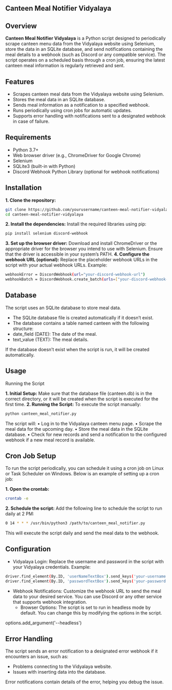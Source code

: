## Canteen Meal Notifier Vidyalaya

## Overview

**Canteen Meal Notifier Vidyalaya** is a Python script designed to periodically scrape canteen menu data from the Vidyalaya website using Selenium, store the data in an SQLite database, and send notifications containing the meal details to a webhook (such as Discord or any compatible service). The script operates on a scheduled basis through a cron job, ensuring the latest canteen meal information is regularly retrieved and sent.

## Features

  -	Scrapes canteen meal data from the Vidyalaya website using Selenium.
  -	Stores the meal data in an SQLite database.
-	Sends meal information as a notification to a specified webhook.
-	Runs periodically using cron jobs for automatic updates.
-	Supports error handling with notifications sent to a designated webhook in case of failure.

## Requirements

  -	Python 3.7+
  -	Web browser driver (e.g., ChromeDriver for Google Chrome)
  -	Selenium
  -	SQLite3 (built-in with Python)
  -	Discord Webhook Python Library (optional for webhook notifications)

## Installation

  **1.	Clone the repository:**

```bash
git clone https://github.com/yourusername/canteen-meal-notifier-vidyalaya.git
cd canteen-meal-notifier-vidyalaya
```


  **2.	Install the dependencies:**
Install the required libraries using pip:

```bash
pip install selenium discord-webhook
```

**3.	Set up the browser driver:**
Download and install ChromeDriver or the appropriate driver for the browser you intend to use with Selenium. Ensure that the driver is accessible in your system’s PATH.
	**4.	Configure the webhook URL (optional):**
Replace the placeholder webhook URLs in the script with your actual webhook URLs.
Example:
```bash
webhookError = DiscordWebhook(url="your-discord-webhook-url")
webhookBatch = DiscordWebhook.create_batch(urls=["your-discord-webhook-url"])
```


## Database

The script uses an SQLite database to store meal data.

  -	The SQLite database file is created automatically if it doesn’t exist.
  -	The database contains a table named canteen with the following structure:
  -	date_field (DATE): The date of the meal.
  -	text_value (TEXT): The meal details.

If the database doesn’t exist when the script is run, it will be created automatically.

## Usage

Running the Script

  **1.	Initial Setup:**
Make sure that the database file (canteen.db) is in the correct directory, or it will be created when the script is executed for the first time.
	**2.	Running the Script:**
To execute the script manually:
```bash
python canteen_meal_notifier.py
```
The script will:
	•	Log in to the Vidyalaya canteen menu page.
	•	Scrape the meal data for the upcoming day.
	•	Store the meal data in the SQLite database.
	•	Check for new records and send a notification to the configured webhook if a new meal record is available.

## Cron Job Setup

To run the script periodically, you can schedule it using a cron job on Linux or Task Scheduler on Windows. Below is an example of setting up a cron job:

  **1.	Open the crontab:**
```bash
crontab -e
```

  **2.	Schedule the script:**
Add the following line to schedule the script to run daily at 2 PM:
```bash
0 14 * * * /usr/bin/python3 /path/to/canteen_meal_notifier.py
```
This will execute the script daily and send the meal data to the webhook.

## Configuration

  -	Vidyalaya Login:
Replace the username and password in the script with your Vidyalaya credentials.
Example:
```bash
driver.find_element(By.ID, 'userNameTextBox').send_keys('your-username')
driver.find_element(By.ID, 'passwordTextBox').send_keys('your-password')
```

  -	Webhook Notifications:
Customize the webhook URL to send the meal data to your desired service. You can use Discord or any other service that supports webhook integration.
	-	Browser Options:
The script is set to run in headless mode by default. You can change this by modifying the options in the script.

options.add_argument('--headless')



## Error Handling

The script sends an error notification to a designated error webhook if it encounters an issue, such as:

  -	Problems connecting to the Vidyalaya website.
  -	Issues with inserting data into the database.

Error notifications contain details of the error, helping you debug the issue.
